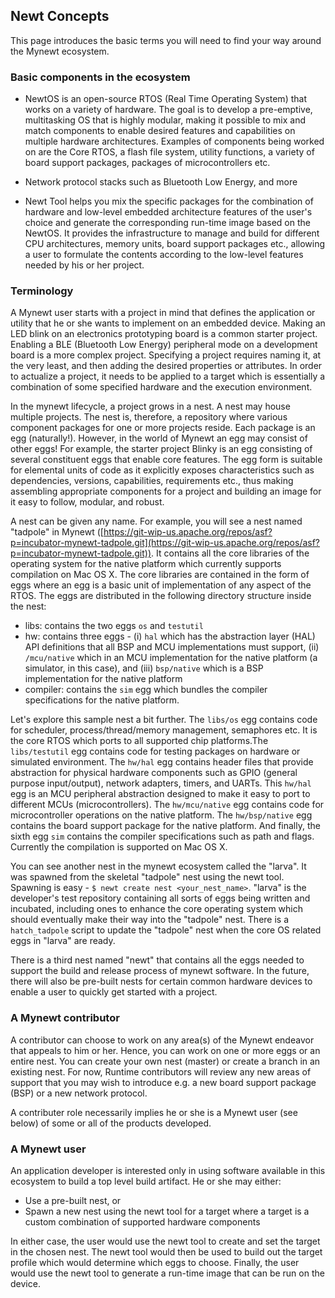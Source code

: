 ## Newt Concepts

This page introduces the basic terms you will need to find your way around the Mynewt ecosystem.

### Basic components in the ecosystem

* NewtOS is an open-source RTOS (Real Time Operating System) that works on a variety of hardware. The goal is to develop a pre-emptive, multitasking OS that is highly modular, making it possible to mix and match components to enable desired features and capabilities on multiple hardware architectures. Examples of components being worked on are the Core RTOS, a flash file system, utility functions, a variety of board support packages, packages of microcontrollers etc.


* Network protocol stacks such as Bluetooth Low Energy, and more


* Newt Tool helps you mix the specific packages for the combination of hardware and low-level embedded architecture features of the user's choice and generate the corresponding run-time image based on the NewtOS. It provides the infrastructure to manage and build for different CPU architectures, memory units, board support packages etc., allowing a user to formulate the contents according to the low-level features needed by his or her project.


### Terminology

A Mynewt user starts with a project in mind that defines the application or utility that he or she wants to implement on an embedded device. Making an LED blink on an electronics prototyping board is a common starter project. Enabling a BLE (Bluetooth Low Energy) peripheral mode on a development board is a more complex project. Specifying a project requires naming it, at the very least, and then adding the desired properties or attributes. In order to actualize a project, it needs to be applied to a target which is essentially a combination of some specified hardware and the execution environment. 

In the mynewt lifecycle, a project grows in a nest. A nest may house multiple projects. The nest is, therefore, a repository where various component packages for one or more projects reside. Each package is an egg (naturally!). However, in the world of Mynewt an egg may consist of other eggs! For example, the starter project Blinky is an egg consisting of several constituent eggs that enable core features. The egg form is suitable for elemental units of code as it explicitly exposes characteristics such as dependencies, versions, capabilities, requirements etc., thus making assembling appropriate components for a project and building an image for it easy to follow, modular, and robust.

A nest can be given any name. For example, you will see a nest named "tadpole" in Mynewt ([https://git-wip-us.apache.org/repos/asf?p=incubator-mynewt-tadpole.git](https://git-wip-us.apache.org/repos/asf?p=incubator-mynewt-tadpole.git)). It contains all the core libraries of the operating system for the native platform which currently supports compilation on Mac OS X. The core libraries are contained in the form of eggs where an egg is a basic unit of implementation of any aspect of the RTOS. The eggs are distributed in the following directory structure inside the nest:

* libs: contains the two eggs `os` and `testutil`
* hw: contains three eggs - (i) `hal` which has the abstraction layer (HAL) API definitions that all BSP and MCU implementations must support, (ii) `/mcu/native` which in an MCU implementation for the native platform (a simulator, in this case), and (iii) `bsp/native` which is a BSP implementation for the native platform 
* compiler: contains the `sim` egg which bundles the compiler specifications for the native platform.

Let's explore this sample nest a bit further. The `libs/os` egg contains code for scheduler, process/thread/memory management, semaphores etc. It is the core RTOS which ports to all supported chip platforms.The `libs/testutil` egg contains code for testing packages on hardware or simulated environment. The `hw/hal` egg contains header files that provide abstraction for physical hardware components such as GPIO (general purpose input/output), network adapters, timers, and UARTs. This `hw/hal` egg is an MCU peripheral abstraction designed to make it easy to port to different MCUs (microcontrollers). The `hw/mcu/native` egg contains code for microcontroller operations on the native platform. The `hw/bsp/native` egg contains the board support package for the native platform. And finally, the sixth egg `sim` contains the compiler specifications such as path and flags. Currently the compilation is supported on Mac OS X.

You can see another nest in the mynewt ecosystem called the "larva". It was spawned from the skeletal "tadpole" nest using the newt tool. Spawning is easy - ` $ newt create nest <your_nest_name> `. "larva" is the developer's test repository containing all sorts of eggs being written and incubated, including ones to enhance the core operating system which should eventually make their way into the "tadpole" nest. There is a `hatch_tadpole` script to update the "tadpole" nest when the core OS related eggs in "larva" are ready.

There is a third nest named "newt" that contains all the eggs needed to support the build and release process of mynewt software. In the future, there will also be pre-built nests for certain common hardware devices to enable a user to quickly get started with a project.


### A Mynewt contributor

A contributor can choose to work on any area(s) of the Mynewt endeavor that appeals to him or her. Hence, you can work on one or more eggs or an entire nest. You can create your own nest (master) or create a branch in an existing nest. For now, Runtime contributors will review any new areas of support that you may wish to introduce e.g. a new board support package (BSP) or a new network protocol. 

A contributer role necessarily implies he or she is a Mynewt user (see below) of some or all of the products developed.

### A Mynewt user 

An application developer is interested only in using software available in this ecosystem to build a top level build artifact. He or she may either:

* Use a pre-built nest, or
* Spawn a new nest using the newt tool for a target where a target is a custom combination of supported hardware components

In either case, the user would use the newt tool to create and set the target in the chosen nest. The newt tool would then be used to build out the target profile which would determine which eggs to choose. Finally, the user would use the newt tool to generate a run-time image that can be run on the device.
